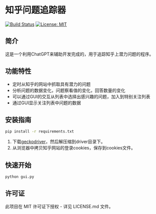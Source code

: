 # 知乎问题追踪器

[![Build Status](https://img.shields.io/badge/build-passing-brightgreen.svg)]()
[![License: MIT](https://img.shields.io/badge/License-MIT-yellow.svg)](https://opensource.org/licenses/MIT)

## 简介

这是一个利用ChatGPT来辅助开发完成的，用于追踪知乎上潜力问题的程序。

## 功能特性

- 定时从知乎的网站中抓取具有潜力的问题
- 分析问题的数据变化，问题察看值的变化，回答数量的变化
- 可以通过GUI的交互从列表中选择出感兴趣的问题，加入到特别关注列表
- 通过GUI显示关注列表中问题的数据

## 安装指南

```bash
pip install -r requirements.txt
```

1. 下载[geckodriver](https://github.com/mozilla/geckodriver/releases)，然后解压缩到driver目录下。
2. 从浏览器中拷贝知乎网站的登录cookies，保存到cookies文件。


## 快速开始

```bash
python gui.py
```

## 许可证

此项目在 MIT 许可证下授权 - 详见 LICENSE.md 文件。
